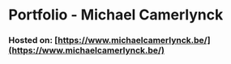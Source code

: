 # Portfolio - Michael Camerlynck
### Hosted on: [https://www.michaelcamerlynck.be/](https://www.michaelcamerlynck.be/)
